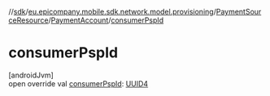 //[sdk](../../../../index.md)/[eu.epicompany.mobile.sdk.network.model.provisioning](../../index.md)/[PaymentSourceResource](../index.md)/[PaymentAccount](index.md)/[consumerPspId](consumer-psp-id.md)

# consumerPspId

[androidJvm]\
open override val [consumerPspId](consumer-psp-id.md): [UUID4](../../../eu.epicompany.mobile.android.datatypes/index.md#229649042%2FClasslikes%2F462465411)
